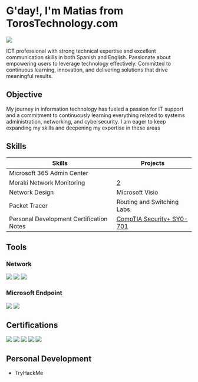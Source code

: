 # G'day!, I'm Matias from TorosTechnology.com
<a href="https://www.linkedin.com/in/m-atia-s"><img src="https://img.shields.io/badge/-LinkedIn-0072b1?&style=for-the-badge&logo=linkedin&logoColor=white" /></a>

ICT professional with strong technical expertise and excellent communication skills in both Spanish and English. Passionate about empowering users to leverage technology effectively. Committed to continuous learning, innovation, and delivering solutions that drive meaningful results.

## Objective

My journey in information technology has fueled a passion for IT support and a commitment to continuously learning everything related to systems administration, networking, and cybersecurity. I am eager to keep expanding my skills and deepening my expertise in these areas

## Skills

| Skills                                         | Projects         |
|-----------------------------------------------|----------------------------|
| Microsoft 365 Admin Center          | <a href="https:torostechnology.com"></a>|
| Meraki Network Monitoring | <a href="https:torostechnology.com">2</a>|
| Network Design      | Microsoft Visio|
| Packet Tracer         | Routing and Switching Labs|
| Personal Development Certification Notes  | <a href="https://github.com/m-atia-s/Security-SY0-701">CompTIA Security+ SY0-701</a>| 

## Tools

### Network
<div>
    <img src="https://img.shields.io/badge/-Wireshark-1679A7?&style=for-the-badge&logo=Wireshark&logoColor=white" />
    <img src="https://img.shields.io/badge/-Packet%20Tracer-1679A7?&style=for-the-badge&logo=Packet%20Tracer&logoColor=white" />
    <img src="https://img.shields.io/badge/-Meraki-1679A7?&style=for-the-badge&logo=Cisco%20Meraki&logoColor=white" />
</div>

### Microsoft Endpoint
<div>
    <img src="https://img.shields.io/badge/-Microsoft_Defender_for_Endpoint-00A4EF?&style=for-the-badge&logo=Microsoft&logoColor=white" />
    <img src="https://img.shields.io/badge/-Microsoft_Intune-00A4EF?&style=for-the-badge&logo=Microsoft&logoColor=white" />
</div>


## Certifications
<div>
<img src="https://img.shields.io/badge/-Security%2B-FF0000?&style=for-the-badge&logo=CompTIA&logoColor=white" />
<img src="https://img.shields.io/badge/-A%2B-4D4D4D?&style=for-the-badge&logo=CompTIA&logoColor=white" />
<img src="https://img.shields.io/badge/-CCNA-1BA0D7?&style=for-the-badge&logo=Cisco&logoColor=white" />
<img src="https://img.shields.io/badge/-AZ--900-4D4D4D?&style=for-the-badge&logo=Microsoft%20Azure&logoColor=white" />
<img src="https://img.shields.io/badge/-ITF%2B-4D4D4D?&style=for-the-badge&logo=CompTIA&logoColor=white" />
</div>

## Personal Development
- TryHackMe
